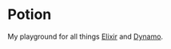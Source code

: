 # Potion

My playground for all things [Elixir](http://elixir-lang.org/) and [Dynamo](https://github.com/elixir-lang/dynamo).
